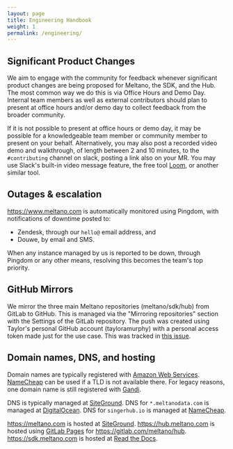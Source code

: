 ```yaml
---
layout: page
title: Engineering Handbook
weight: 1
permalink: /engineering/
---
```


## Significant Product Changes

We aim to engage with the community for feedback whenever significant product changes are being proposed for Meltano,
the SDK, and the Hub. The most common way we do this is via Office Hours and Demo Day. Internal team members as well
as external contributors should plan to present at office hours and/or demo day to collect feedback from the broader
community.

If it is not possible to present at office hours or demo day, it may be possible for a knowledgeable team member or 
community member to present on your behalf. Alternatively, you may also post a recorded video demo and walkthrough,
of length between 2 and 10 minutes, to the `#contributing` channel on slack, posting a link also on your MR. You
may use Slack's built-in video message feature, the free tool [Loom](https://loom.com), or another similar tool.

## Outages & escalation

<https://www.meltano.com> is automatically monitored using Pingdom, with notifications of downtime posted to:
- Zendesk, through our `hello@` email address, and
- Douwe, by email and SMS.

When any instance managed by us is reported to be down, through Pingdom or any other means, resolving this becomes the team's top priority.

## GitHub Mirrors

We mirror the three main Meltano repositories (meltano/sdk/hub) from GitLab to GitHub. This is managed via the "Mirroring repositories" section with the Settings of the GitLab repository. The push was created using Taylor's personal GitHub account (tayloramurphy) with a personal access token made just for the use case. This was tracked in [this issue](https://gitlab.com/meltano/meta/-/issues/55).

## Domain names, DNS, and hosting

Domain names are typically registered with [Amazon Web Services](/company/tech-stck/#amazon-web-services).
[NameCheap](/company/tech-stck/#namecheap) can be used if a TLD is not available there.
For legacy reasons, one domain name is still registered with [Gandi](/company/tech-stck/#gandi).

DNS is typically managed at [SiteGround](/company/tech-stck/#siteground).
DNS for `*.meltanodata.com` is managed at [DigitalOcean](/company/tech-stck/#digitalocean).
DNS for `singerhub.io` is managed at [NameCheap](/company/tech-stck/#namecheap).

<https://meltano.com> is hosted at [SiteGround](/company/tech-stck/#siteground).
<https://hub.meltano.com> is hosted using [GitLab Pages](https://docs.gitlab.com/ee/user/project/pages/) for <https://gitlab.com/meltano/hub>.
<https://sdk.meltano.com> is hosted at [Read the Docs](/company/tech-stck/#read-the-docs).
